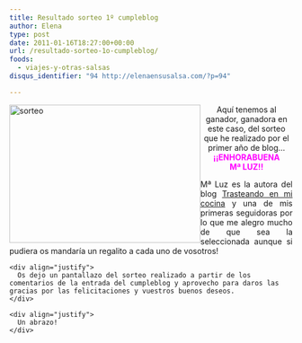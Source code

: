 ```yaml
---
title: Resultado sorteo 1º cumpleblog
author: Elena
type: post
date: 2011-01-16T18:27:00+00:00
url: /resultado-sorteo-1o-cumpleblog/
foods:
  - viajes-y-otras-salsas
disqus_identifier: "94 http://elenaensusalsa.com/?p=94"

---
```

[<img align="left" alt="sorteo" border="0" height="246" src="http://elenaensusalsa.com/wp-content/uploads/2011/01/sorteo_thumb-5B8-5D.png" style="border-bottom-width: 0px; border-left-width: 0px; border-right-width: 0px; border-top-width: 0px; display: inline; margin-left: 0px; margin-right: 0px;" title="sorteo" width="340" />][1] 

<div align="center">
  Aquí tenemos al ganador, ganadora en este caso, del sorteo que he realizado por el primer año de blog…
</div>

<div align="center">
  <strong><span style="color: magenta;">¡¡ENHORABUENA</span></strong>
</div>

<div align="center">
  <strong><span style="color: magenta;">Mª LUZ!!</span></strong>
</div>

<div align="center">
</div>

<div align="center">
</div>

<div align="justify">
  <p>
    Mª Luz es la autora del blog <a href="http://cocinandoconmalu.blogspot.com/">Trasteando en mi cocina</a> y una de mis primeras seguidoras por lo que me alegro mucho de que sea la seleccionada aunque si pudiera os mandaría un regalito a cada uno de vosotros!</div> 
    
    <div align="justify">
      Os dejo un pantallazo del sorteo realizado a partir de los comentarios de la entrada del cumpleblog y aprovecho para daros las gracias por las felicitaciones y vuestros buenos deseos.
    </div>
    
    <div align="justify">
      Un abrazo!
    </div>

 [1]: http://elenaensusalsa.com/wp-content/uploads/2011/01/sorteo_thumb-5B8-5D.png
